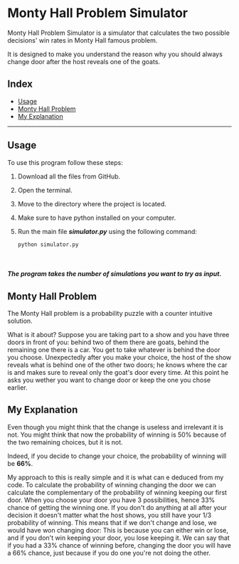 # Monty Hall Problem Simulator

Monty Hall Problem Simulator is a simulator that calculates the two possible
decisions' win rates in Monty Hall famous problem.

It is designed to make you understand the reason why you should always change door
after the host reveals one of the goats.

## Index
- [Usage](#usage)
- [Monty Hall Problem](#monty-hall-problem)
- [My Explanation](#my-explanation)

----

## Usage

To use this program follow these steps:

1. Download all the files from GitHub.
2. Open the terminal.
3. Move to the directory where the project is located.
4. Make sure to have python installed on your computer.
5. Run the main file ***simulator.py*** using the following command:

   `python simulator.py`

&nbsp;
##### *The program takes the number of simulations you want to try as input.*

## Monty Hall Problem

The Monty Hall problem is a probability puzzle with a counter intuitive solution.

What is it about? Suppose you are taking part to a show and you have three doors in front of you:
behind two of them there are goats, behind the remaining one there is a car. You get to take whatever
is behind the door you choose. Unexpectedly after you make your choice, the host of the show reveals
what is behind one of the other two doors; he knows where the car is and makes sure to reveal only
the goat's door every time. At this point he asks you wether you want to change door or keep the one
you chose earlier.

## My Explanation

Even though you might think that the change is useless and irrelevant it is not. You might
think that now the probability of winning is 50% because of the two remaining choices, but
it is not. 

Indeed, if you decide to change your choice, the probability of winning will be **66%**.

My approach to this is really simple and it is what can e deduced from my code. To calculate
the probability of winning changing the door we can calculate the complementary of the 
probability of winning keeping our first door. When you choose your door you have 3 possibilities,
hence 33% chance of getting the winning one. If you don't do anything at all after your decision
it doesn't matter what the host shows, you still have your 1/3 probability of winning. This means
that if we don't change and lose, we would have won changing door: This is because you can either win
or lose, and if you don't win keeping your door, you lose keeping it. We can say that if you had a
33% chance of winning before, changing the door you will have a 66% chance, just because if you do
one you're not doing the other.

